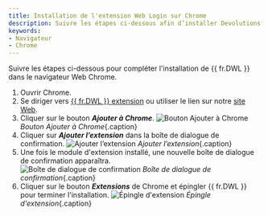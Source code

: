 ```yaml
---
title: Installation de l'extension Web Login sur Chrome
description: Suivre les étapes ci-dessous afin d’installer Devolutions Web Login dans le navigateur Chrome. 
keywords:
- Navigateur
- Chrome
---
```

Suivre les étapes ci-dessous pour compléter l'installation de {{ fr.DWL }} dans le navigateur Web Chrome. 
1. Ouvrir Chrome. 
1. Se diriger vers [{{ fr.DWL }} extension](https://chrome.google.com/webstore/detail/devolutions-web-login/neimonjjffhehnojilepgfejkneaidmo?hl=en-US&amp;gl=CA) ou utiliser le lien sur notre [site Web](https://devolutions.net/fr/web-login). 
1. Cliquer sur le bouton ***Ajouter à Chrome***. 
![Bouton Ajouter à Chrome](/img/fr/kb/KB4034.png) 
*Bouton Ajouter à Chrome*{.caption} 
1. Cliquer sur ***Ajouter l’extension*** dans la boîte de dialogue de confirmation. 
![Ajouter l’extension](/img/fr/kb/KB4035.png) 
*Ajouter l’extension*{.caption} 
1. Une fois le module d'extension installé, une nouvelle boîte de dialogue de confirmation apparaîtra.  
![Boîte de dialogue de confirmation](/img/fr/kb/KB4036.png) 
*Boîte de dialogue de confirmation*{.caption} 
1. Cliquer sur le bouton ***Extensions*** de Chrome et épingler {{ fr.DWL }} pour terminer l'installation. 
![Épingle d'extension](/img/fr/kb/KB4037.png) 
*Épingle d'extension*{.caption} 

